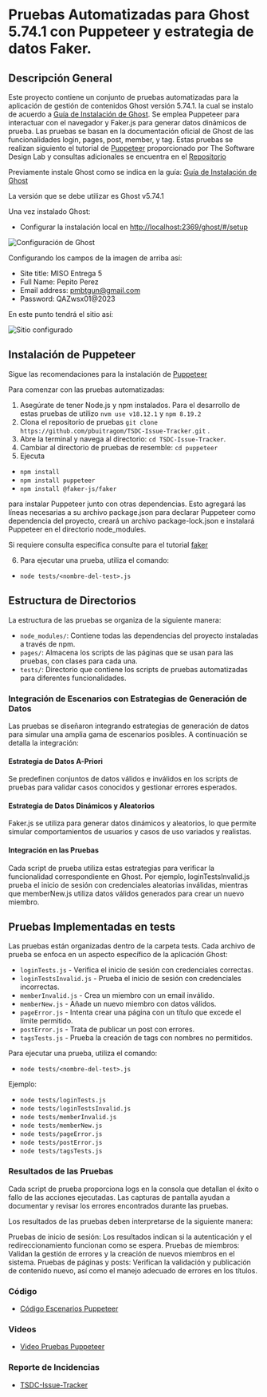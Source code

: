 # Pruebas Automatizadas para Ghost 5.74.1 con Puppeteer y estrategia de datos Faker.

## Descripción General
Este proyecto contiene un conjunto de pruebas automatizadas para la aplicación de gestión de contenidos Ghost versión 5.74.1. la cual se instalo de acuerdo a  [Guía de Instalación de Ghost](https://thesoftwaredesignlab.github.io/AutTestingCodelabs/ghost-local-deployment/index.html#2).  Se emplea Puppeteer para interactuar con el navegador y Faker.js para generar datos dinámicos de prueba. Las pruebas se basan en la documentación oficial de Ghost de las funcionalidades login, pages, post, member, y tag. Estas pruebas se realizan siguiento el tutorial de [Puppeteer](https://thesoftwaredesignlab.github.io/AutTestingCodelabs/puppeteer-tutorial/#1) proporcionado por The Software Design Lab  y consultas adicionales se encuentra en el [Repositorio](https://github.com/puppeteer/puppeteer)

Previamente instale Ghost como se indica en la guía: [Guía de Instalación de Ghost](https://thesoftwaredesignlab.github.io/AutTestingCodelabs/ghost-local-deployment/index.html#2)

La versión que se debe utilizar es Ghost v5.74.1

Una vez instalado Ghost:

- Configurar la instalación local en [http://localhost:2369/ghost/#/setup](http://localhost:2369/ghost/#/setup)

![Configuración de Ghost](https://github.com/pbuitragom/TSDC-Issue-Tracker/assets/142738381/a71f9e55-055c-4bc7-8b4c-0b50637e894b)

Configurando los campos de la imagen de arriba así:
- Site title: MISO Entrega 5
- Full Name: Pepito Perez
- Email address: pmbtgun@gmail.com
- Password: QAZwsx01@2023

En este punto tendrá el sitio así:

![Sitio configurado](https://github.com/pbuitragom/TSDC-Issue-Tracker/assets/142738381/1bae650f-338b-490a-bd66-95176aaf5333)










## Instalación de Puppeteer
Sigue las recomendaciones para la instalación de [Puppeteer](https://thesoftwaredesignlab.github.io/AutTestingCodelabs/puppeteer-tutorial/#1)

Para comenzar con las pruebas automatizadas:

1. Asegúrate de tener Node.js y npm instalados. Para el desarrollo de estas pruebas de utilizo `nvm use v18.12.1` y `npm 8.19.2`
2. Clona el repositorio de pruebas `git clone https://github.com/pbuitragom/TSDC-Issue-Tracker.git` .
3. Abre la terminal y navega al directorio: `cd TSDC-Issue-Tracker`.
4. Cambiar al directorio de pruebas de resemble: `cd puppeteer`
5.  Ejecuta 
- `npm install` 
- `npm install puppeteer`
- `npm install @faker-js/faker `

para instalar Puppeteer junto con otras dependencias.
Esto agregará las líneas necesarias a su archivo package.json para declarar Puppeteer como dependencia del proyecto, creará un archivo package-lock.json e instalará Puppeteer en el directorio node_modules.

Si requiere consulta especifica consulte para el tutorial [faker](https://misovirtual.virtual.uniandes.edu.co/codelabs/faker-lib-data-generation/index.html?index=..%2F..index#2)

6. Para ejecutar una prueba, utiliza el comando:
- ```node tests/<nombre-del-test>.js ```

## Estructura de Directorios

La estructura de las pruebas se organiza de la siguiente manera:

- `node_modules/`: Contiene todas las dependencias del proyecto instaladas a través de npm.
- `pages/`: Almacena los scripts de las páginas que se usan para las pruebas, con clases para cada una.
- `tests/`: Directorio que contiene los scripts de pruebas automatizadas para diferentes funcionalidades.



### Integración de Escenarios con Estrategias de Generación de Datos

Las pruebas se diseñaron integrando estrategias de generación de datos para simular una amplia gama de escenarios posibles. A continuación se detalla la integración:

#### Estrategia de Datos A-Priori
Se predefinen conjuntos de datos válidos e inválidos en los scripts de pruebas para validar casos conocidos y gestionar errores esperados.

#### Estrategia de Datos Dinámicos y Aleatorios
Faker.js se utiliza para generar datos dinámicos y aleatorios, lo que permite simular comportamientos de usuarios y casos de uso variados y realistas.

#### Integración en las Pruebas
Cada script de prueba utiliza estas estrategias para verificar la funcionalidad correspondiente en Ghost. Por ejemplo, loginTestsInvalid.js prueba el inicio de sesión con credenciales aleatorias inválidas, mientras que memberNew.js utiliza datos válidos generados para crear un nuevo miembro.


## Pruebas Implementadas en tests
Las pruebas están organizadas dentro de la carpeta tests. Cada archivo de prueba se enfoca en un aspecto específico de la aplicación Ghost:

- `loginTests.js` - Verifica el inicio de sesión con credenciales correctas.
- `loginTestsInvalid.js` - Prueba el inicio de sesión con credenciales incorrectas.
- `memberInvalid.js` - Crea un miembro con un email inválido.
- `memberNew.js` - Añade un nuevo miembro con datos válidos.
- `pageError.js` - Intenta crear una página con un título que excede el límite permitido.
- `postError.js` - Trata de publicar un post con errores.
- `tagsTests.js` - Prueba la creación de tags con nombres no permitidos.

Para ejecutar una prueba, utiliza el comando:
- ```node tests/<nombre-del-test>.js ```

Ejemplo: 
- ```node tests/loginTests.js```
- ```node tests/loginTestsInvalid.js```
- ```node tests/memberInvalid.js```
- ```node tests/memberNew.js```
- ```node tests/pageError.js```
- ```node tests/postError.js```
- ```node tests/tagsTests.js```

### Resultados de las Pruebas 
Cada script de prueba proporciona logs en la consola que detallan el éxito o fallo de las acciones ejecutadas. Las capturas de pantalla ayudan a documentar y revisar los errores encontrados durante las pruebas.

Los resultados de las pruebas deben interpretarse de la siguiente manera:

Pruebas de inicio de sesión: Los resultados indican si la autenticación y el redireccionamiento funcionan como se espera.
Pruebas de miembros: Validan la gestión de errores y la creación de nuevos miembros en el sistema.
Pruebas de páginas y posts: Verifican la validación y publicación de contenido nuevo, así como el manejo adecuado de errores en los títulos.



### Código 
- [Código Escenarios Puppeteer](https://github.com/pbuitragom/TSDC-Issue-Tracker/tree/main/puppeteer/tests)

### Videos 

- [Video Pruebas Puppeteer](https://uniandes-my.sharepoint.com/:v:/g/personal/p_buitragom_uniandes_edu_co/EZEu6t5RjvBFnNkPUpzucSMBKzd120RfQR0u1C4P5CjsuA?nav=eyJyZWZlcnJhbEluZm8iOnsicmVmZXJyYWxBcHAiOiJPbmVEcml2ZUZvckJ1c2luZXNzIiwicmVmZXJyYWxBcHBQbGF0Zm9ybSI6IldlYiIsInJlZmVycmFsTW9kZSI6InZpZXciLCJyZWZlcnJhbFZpZXciOiJNeUZpbGVzTGlua0RpcmVjdCJ9fQ&e=fKhZgO)

### Reporte de Incidencias
- [TSDC-Issue-Tracker](https://github.com/pbuitragom/TSDC-Issue-Tracker/issues)
